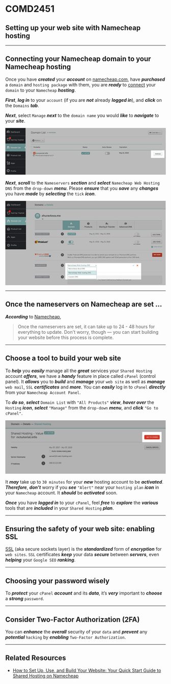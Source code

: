 <h1 class="capitalize">COMD2451</h1>
<h2 class="sentence center">Setting up your web site with Namecheap hosting</h2>

---

<section class="section">
    <h2 class="sentence">Connecting your Namecheap domain to your Namecheap hosting</h2>

Once you have ***created*** your ***account*** on [namecheap.com](https://www.namecheap.com/), have ***purchased*** a `domain` and `hosting package` with them, you are ***ready*** to [connect](https://www.namecheap.com/hosting/how-to-set-up-hosting-account/) your `domain` to your `Namecheap` ***hosting***.

***First***, ***log in*** to your `account` (if you are ***not*** already ***logged in***), and ***click*** on the `Domains` ***tab***.

***Next***, select `Manage` ***next*** to the `domain name` you would ***like*** to ***navigate*** to your ***site***.

<div>
    <img src="images/domain-list.jpg" alt="namecheap.com domain list">
</div>

***Next***, ***scroll*** to the `Nameservers` ***section*** and ***select*** `Namecheap Web Hosting DNS` from the `drop-down` ***menu***. Please ***ensure*** that you ***save*** any ***changes*** you have ***made*** by ***selecting*** the `tick` ***icon***.

<div>
    <img src="images/nameservers-dropdown.jpg" alt="namecheap.com name servers dropdown">
</div>

</section>

---

<section class="section">
    <h2 class="sentence">Once the nameservers on Namecheap are set ...</h2>

***According*** to [Namecheap](https://www.namecheap.com/hosting/how-to-set-up-hosting-account/),

> Once the nameservers are set, it can take up to 24 - 48 hours for everything to update. Don't worry, though — you can start building your website before this process is complete.

</section>

---

<section class="section"> 
    <h2 class="sentence">Choose a tool to build your web site</h2>

To ***help*** you ***easily*** manage all the ***great*** services your `Shared Hosting` account ***offers***, we have a ***handy*** feature in place called `cPanel` (control panel). It ***allows*** you to ***build*** and ***manage*** your `web site` as well as ***manage*** `web mail`, `SSL` ***certificates*** and ***more***. You can ***easily*** log in to `cPanel` ***directly*** from your `Namecheap Account Panel`.

To ***do so***, ***select*** `Domain List` with `"All Products"` ***view***, ***hover over*** the `Hosting` ***icon***, ***select*** `"Manage"` from the `drop-down` ***menu***, and ***click*** `"Go to cPanel"`.

<div>
    <img src="images/hosting-management-go-to-cpanel.png" alt="Going to the cpanel to manage your Namecheap hosting">
</div>

It ***may*** take up to `30 minutes` for your ***new*** hosting account to be ***activated***. ***Therefore***, ***don’t*** worry if you ***see*** `"Alert"` near your `hosting plan` ***icon*** in your `Namecheap` account. It ***should*** be ***activated*** soon.

***Once*** you have ***logged in*** to your `cPanel`, feel ***free*** to ***explore*** the ***various*** tools that are ***included*** in your `Shared Hosting` ***plan***.

</section>

---

<section class="section">
    <h2 class="sentence">Ensuring the safety of your web site: enabling SSL</h2>

[SSL](https://www.websecurity.digicert.com/security-topics/what-is-ssl-tls-https) (aka secure sockets layer) is the ***standardized*** form of ***encryption*** for `web sites`. `SSL` certificates ***keep*** your data ***secure*** between ***servers***, even ***helping*** your `Google SEO` ***ranking***.

</section>

---

<section class="section">
    <h2 class="sentence"> Choosing your password wisely</h2>

To ***protect*** your `cPanel` ***account*** and its ***data***, it’s ***very*** important to ***choose*** a ***strong*** `password`.

</section>

---

<section class="section">
    <h2 class="sentence">Consider Two-Factor Authorization (2FA)</h2>

You can ***enhance*** the ***overall*** security of your `data` and ***prevent*** any ***potential*** `hacking` by ***enabling*** `Two-Factor Authorization`.

</section>

---

<section class="section">
    <h2 class="sentence">Related Resources</h2>

+ [How to Set Up, Use, and Build Your Website: Your Quick Start Guide to Shared Hosting on Namecheap](https://www.namecheap.com/hosting/how-to-set-up-hosting-account/)

</section>